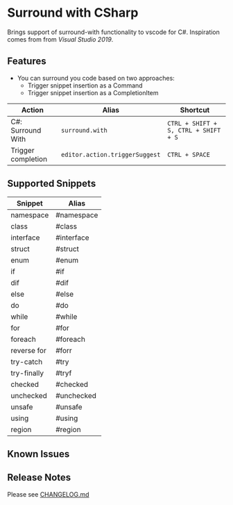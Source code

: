 # Surround with CSharp

Brings support of surround-with functionality to vscode for C#. Inspiration comes from from *Visual Studio 2019*.

## Features

* You can surround you code based on two approaches:
  * Trigger snippet insertion as a Command
  * Trigger snippet insertion as a CompletionItem

Action             | Alias                          | Shortcut
-------------------|--------------------------------|-------------------------------------
C#: Surround With  | `surround.with`                | `CTRL + SHIFT + S, CTRL + SHIFT + S`
Trigger completion | `editor.action.triggerSuggest` | `CTRL + SPACE`

## Supported Snippets

| Snippet     | Alias      |
|-------------|------------|
| namespace   | #namespace |
| class       | #class     |
| interface   | #interface |
| struct      | #struct    |
| enum        | #enum      |
| if          | #if        |
| dif         | #dif       |
| else        | #else      |
| do          | #do        |
| while       | #while     |
| for         | #for       |
| foreach     | #foreach   |
| reverse for | #forr      |
| try-catch   | #try       |
| try-finally | #tryf      |
| checked     | #checked   |
| unchecked   | #unchecked |
| unsafe      | #unsafe    |
| using       | #using     |
| region      | #region    |

## Known Issues

## Release Notes

Please see [CHANGELOG.md](./CHANGELOG.md)
